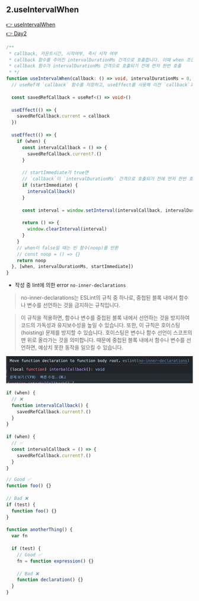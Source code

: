 ## 2.useIntervalWhen

[👉 useIntervalWhen](../../../packages/lib/src/hooks/useIntervalWhen.ts)  
[👉 Day2](../src/components/DayTwo.tsx)

```ts
/**
 * callback, 카운트시간, 시작여부, 즉시 시작 여부
 * callback 함수를 주어진 intervalDurationMs 간격으로 호출합니다. 이때 when 조건이 true일 때만 작동합니다. startImmediate 옵션이 true로 설정되어 있다면,
 * callback 함수가 intervalDurationMs 간격으로 호출되기 전에 먼저 한번 호출
 * */
function useIntervalWhen(callback: () => void, intervalDurationMs = 0, when = true, startImmediate = false): void {
  // useRef에 `callback` 함수를 저장하고, useEffect를 사용해 이전 `callback`과 현재 `callback`이 다르면 업데이트

  const savedRefCallback = useRef<() => void>()

  useEffect(() => {
    savedRefCallback.current = callback
  })

  useEffect(() => {
    if (when) {
      const intervalCallback = () => {
        savedRefCallback.current?.()
      }

      // startImmediate가 true면
      // `callback`이 `intervalDurationMs` 간격으로 호출되기 전에 먼저 한번 호출
      if (startImmediate) {
        intervalCallback()
      }

      const interval = window.setInterval(intervalCallback, intervalDurationMs)

      return () => {
        window.clearInterval(interval)
      }
    }
    // when이 false일 때는 빈 함수(noop)를 반환
    // const noop = () => {}
    return noop
  }, [when, intervalDurationMs, startImmediate])
}
```

- 작성 중 lint에 의한 error `no-inner-declarations`

> no-inner-declarations는 ESLint의 규칙 중 하나로, 중첩된 블록 내에서 함수나 변수를 선언하는 것을 금지하는 규칙입니다.

> 이 규칙을 적용하면, 함수나 변수를 중첩된 블록 내에서 선언하는 것을 방지하여 코드의 가독성과 유지보수성을 높일 수 있습니다. 또한, 이 규칙은 호이스팅(hoisting) 문제를 방지할 수 있습니다. 호이스팅은 변수나 함수 선언이 스코프의 맨 위로 올라가는 것을 의미합니다. 때문에 중첩된 블록 내에서 함수나 변수를 선언하면, 예상치 못한 동작을 일으킬 수 있습니다.

![linterror](../src/assets/useInterval/01.png)

```ts
if (when) {
  // ❌
  function intervalCallback() {
    savedRefCallback.current?.()
  }
}

if (when) {
  // ✅
  const intervalCallback = () => {
    savedRefCallback.current?.()
  }
}
```

```ts
// Good ✅
function foo() {}

// Bad ❌
if (test) {
  function foo() {}
}

function anotherThing() {
  var fn

  if (test) {
    // Good ✅
    fn = function expression() {}

    // Bad ❌
    function declaration() {}
  }
}
```

